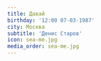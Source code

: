 ```yaml
---
title: Давай
birthday: '12:00 07-03-1987'
city: Москва
subtitle: 'Денис Старов'
icon: sea-me.jpg
media_order: sea-me.jpg
---
```

